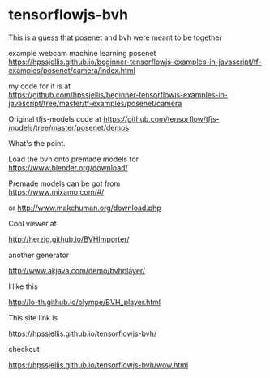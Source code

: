 # tensorflowjs-bvh
This is a guess that posenet and bvh were meant to be together



example webcam machine learning posenet  
https://hpssjellis.github.io/beginner-tensorflowjs-examples-in-javascript/tf-examples/posenet/camera/index.html


my code for it is at   
https://github.com/hpssjellis/beginner-tensorflowjs-examples-in-javascript/tree/master/tf-examples/posenet/camera


Original tfjs-models code at 
https://github.com/tensorflow/tfjs-models/tree/master/posenet/demos





What's the point.

Load the bvh onto premade models for   
https://www.blender.org/download/


Premade models can be got from  
https://www.mixamo.com/#/

or 
http://www.makehuman.org/download.php


Cool viewer at 

http://herzig.github.io/BVHImporter/


another generator

http://www.akjava.com/demo/bvhplayer/

I like this

http://lo-th.github.io/olympe/BVH_player.html







This site link is

https://hpssjellis.github.io/tensorflowjs-bvh/






checkout

https://hpssjellis.github.io/tensorflowjs-bvh/wow.html


